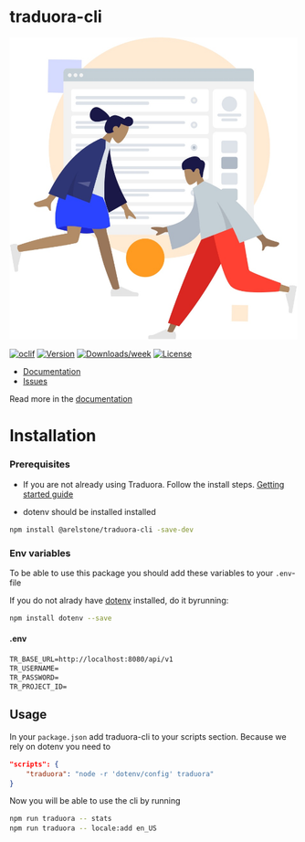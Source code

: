 traduora-cli
============

![](https://raw.githubusercontent.com/arelstone/traduora-cli/master/docs/_media/image.jpg)

[![oclif](https://img.shields.io/badge/cli-oclif-brightgreen.svg)](https://oclif.io)
[![Version](https://img.shields.io/npm/v/traduora-cli.svg)](https://npmjs.org/package/traduora-cli)
[![Downloads/week](https://img.shields.io/npm/dw/traduora-cli.svg)](https://npmjs.org/package/traduora-cli)
[![License](https://img.shields.io/npm/l/traduora-cli.svg)](https://github.com//traduora-cli/blob/master/package.json)

-  [Documentation](https://arelstone.github.io/traduora-cli/)
- [Issues](https://arelstone.github.io/traduora-cli//issues)

Read more in the [documentation](https://arelstone.github.io/traduora-cli/)


# Installation

### Prerequisites
- If you are not already using Traduora.  Follow the install steps. [Getting started guide](https://docs.traduora.com/docs/getting-started)

- dotenv should be installed installed


```bash
npm install @arelstone/traduora-cli -save-dev
```

### Env variables
To be able to use this package you should add these variables to your `.env`-file

If you do not alrady have [dotenv](https://www.npmjs.com/package/dotenv) installed, do it byrunning:

```bash
npm install dotenv --save
```

#### .env
```
TR_BASE_URL=http://localhost:8080/api/v1
TR_USERNAME=
TR_PASSWORD=
TR_PROJECT_ID=
```

## Usage
In your `package.json` add traduora-cli to your scripts section. Because we rely on dotenv you need to 
```json
"scripts": {
    "traduora": "node -r 'dotenv/config' traduora"
}
```

Now you will be able to use the cli by running
```bash
npm run traduora -- stats
npm run traduora -- locale:add en_US
```
